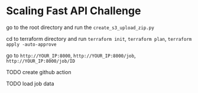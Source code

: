 # Scaling Fast API Challenge

go to the root directory and run the `create_s3_upload_zip.py`

cd to terraform directory and run `terraform init`, `terraform plan`, `terraform apply -auto-approve`

go to `http://YOUR_IP:8000`, `http://YOUR_IP:8000/job`, `http://YOUR_IP:8000/job/ID`

TODO create github action

TODO load job data